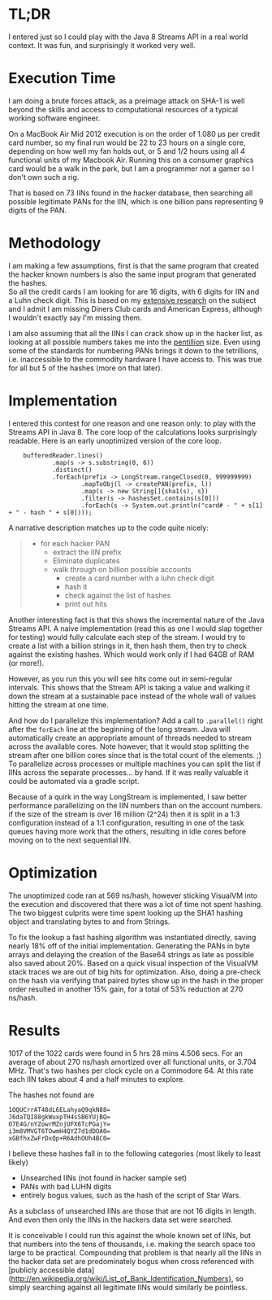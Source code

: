 TL;DR
=====

I entered just so I could play with the Java 8 Streams API in a real world 
context.  It was fun, and surprisingly it worked very well.

Execution Time
==============

I am doing a brute forces attack, as a preimage attack on SHA-1 is well beyond
the skills and access to computational resources of a typical working software 
engineer.

On a MacBook Air Mid 2012 execution is on the order of 1.080 µs per credit card 
number, so my final run would be 22 to 23 hours on a single core, depending 
on how well my fan holds out, or 5 and 1/2 hours using all 4 functional 
units of my Macbook Air. Running this on a consumer graphics card would be a 
walk in the park, but I am a programmer not a gamer so I don't own such a rig.

That is based on 73 IINs found in the hacker database, then searching all 
possible legitimate PANs for the IIN, which is one billion pans representing
9 digits of the PAN.

Methodology
===========

I am making a few assumptions, first is that the same program that created the 
hacker known numbers is also the same input program that generated the hashes.  
So all the credit cards I am looking for are 16 digits, with 6 digits for IIN 
and a Luhn check digit.  This is based on my 
[extensive research](http://en.wikipedia.org/wiki/Bank_card_number) on the 
subject and I admit I am missing Diners Club cards and American Express, 
although I wouldn't exactly say I'm missing them.

I am also assuming that all the IINs I can crack show up in the hacker list,
as looking at all possible numbers takes me into the 
[pentillion](http://www.unc.edu/~rowlett/units/large.html) size.  Even using 
some of the standards for numbering PANs brings it down to the tetrillions,
i.e. inaccessible to the commodity hardware I have access to.  This was true
for all but 5 of the hashes (more on that later).

Implementation
==============

I entered this contest for one reason and one reason only: to play with the 
Streams API in Java 8.  The core loop of the calculations looks surprisingly
readable.  Here is an early unoptimized version of the core loop.

        bufferedReader.lines()
                .map(s -> s.substring(0, 6))
                .distinct()
                .forEach(prefix -> LongStream.rangeClosed(0, 999999999)
                        .mapToObj(l -> createPAN(prefix, l))
                        .map(s -> new String[]{sha1(s), s})
                        .filter(s -> hashesSet.contains(s[0]))
                        .forEach(s -> System.out.println("card# - " + s[1] + " - hash " + s[0])));

A narrative description matches up to the code quite nicely:

> * for each hacker PAN
>     * extract the IIN prefix
>     * Eliminate duplicates
>     * walk through on billion possible accounts
>         * create a card number with a luhn check digit
>         * hash it
>         * check against the list of hashes
>         * print out hits


Another interesting fact is that this shows the incremental nature of the 
Java Streams API.  A naive implementation (read this as one I would slap
together for testing) would fully calculate each step of the stream.  I
would try to create a list with a billion strings in it, then hash them, 
then try to check against the existing hashes.  Which would work only if 
I had 64GB of RAM (or more!).

However, as you run this you will see hits come out in semi-regular intervals.
This shows that the Stream API is taking a value and walking it down the stream
at a sustainable pace instead of the whole wall of values hitting the stream
at one time.

And how do I parallelize this implementation?  Add a call to `.parallel()` 
right after the `forEach` line at the beginning of the long stream.  Java will
automatically create an appropriate amount of threads needed to stream across
the available cores.  Note however, that it would stop splitting the stream
after one billion cores since that is the total count of the elements. ;)
To parallelize across processes or multiple machines you can split the 
list if IINs across the separate processes... by hand.  If it was really
valuable it could be automated via a gradle script.

Because of a quirk in the way LongStream is implemented, I saw better 
performance parallelizing on the IIN numbers than on the account numbers.
if the size of the stream is over 16 million (2^24) then it is split in a 1:3
configuration instead of a 1:1 configuration, resulting in one of the task 
queues having more work that the others, resulting in idle cores before moving
on to the next sequential IIN.

Optimization
============
The unoptimized code ran at 569 ns/hash, however sticking VisualVM into the 
execution and discovered that there was a lot of time not spent hashing.  The 
two biggest culprits were time spent looking up the SHA1 hashing object and
translating bytes to and from Strings.

To fix the lookup a fast hashing algorithm was instantiated directly, saving
nearly 18% off of the initial implementation.  Generating the PANs in byte 
arrays and delaying the creation of the Base64 strings as late as possible also
saved about 20%.  Based on a quick visual inspection of the VisualVM stack 
traces we are out of big hits for optimization.  Also, doing a pre-check on the 
hash via verifying that paired bytes show up in the hash in the proper order
resulted in another 15% gain, for a total of 53% reduction at 270 ns/hash.


Results
=======

1017 of the 1022 cards were found in 5 hrs 28 mins 4.506 secs.  For an average 
of about 270 ns/hash amortized over all functional units, or 3.704 MHz.
That's two hashes per clock cycle on a Commodore 64.  At this rate 
each IIN takes about 4 and a half minutes to explore.

The hashes not found are

    1OQUCrrAT48dL6ELahyaQ9qkN88=
    J6daTQI88gkWuxpTH4sSB6YUjBQ=
    O7E4G/nYZowrMZnjUFX6TcPGajY=
    i3m8VMVGT6TOwmH4QYZ7d1dDOA0=
    xGBfhxZwFrDxQp+R6AdhOUh4BC0=

I believe these hashes fall in to the following categories (most likely to 
least likely)

* Unsearched IINs (not found in hacker sample set)
* PANs with bad LUHN digits
* entirely bogus values, such as the hash of the script of Star Wars.
 
As a subclass of unsearched IINs are those that are not 16 digits in length.  
And even then only the IINs in the hackers data set were searched.  

It is conceivable I could run this against the whole known set of IINs, but 
that numbers into the tens of thousands, i.e. making the search space too 
large to be practical.  Compounding that problem is that nearly all the IINs 
in the hacker data set are predominately bogus when cross referenced with 
[publicly accessible 
data](http://en.wikipedia.org/wiki/List_of_Bank_Identification_Numbers}, so
simply searching against all legitimate IINs would similarly be pointless.
